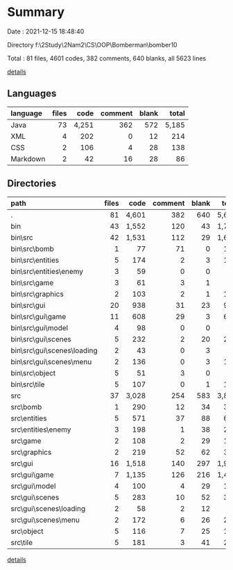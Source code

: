 # Summary

Date : 2021-12-15 18:48:40

Directory f:\2Study\2Nam2\CS\OOP\Bomberman\bomber10

Total : 81 files,  4601 codes, 382 comments, 640 blanks, all 5623 lines

[details](details.md)

## Languages
| language | files | code | comment | blank | total |
| :--- | ---: | ---: | ---: | ---: | ---: |
| Java | 73 | 4,251 | 362 | 572 | 5,185 |
| XML | 4 | 202 | 0 | 12 | 214 |
| CSS | 2 | 106 | 4 | 28 | 138 |
| Markdown | 2 | 42 | 16 | 28 | 86 |

## Directories
| path | files | code | comment | blank | total |
| :--- | ---: | ---: | ---: | ---: | ---: |
| . | 81 | 4,601 | 382 | 640 | 5,623 |
| bin | 43 | 1,552 | 120 | 43 | 1,715 |
| bin\src | 42 | 1,531 | 112 | 29 | 1,672 |
| bin\src\bomb | 1 | 77 | 71 | 0 | 148 |
| bin\src\entities | 5 | 174 | 2 | 3 | 179 |
| bin\src\entities\enemy | 3 | 59 | 0 | 0 | 59 |
| bin\src\game | 3 | 61 | 3 | 1 | 65 |
| bin\src\graphics | 2 | 103 | 2 | 1 | 106 |
| bin\src\gui | 20 | 938 | 31 | 23 | 992 |
| bin\src\gui\game | 11 | 608 | 29 | 3 | 640 |
| bin\src\gui\model | 4 | 98 | 0 | 0 | 98 |
| bin\src\gui\scenes | 5 | 232 | 2 | 20 | 254 |
| bin\src\gui\scenes\loading | 2 | 43 | 0 | 3 | 46 |
| bin\src\gui\scenes\menu | 2 | 136 | 0 | 3 | 139 |
| bin\src\object | 5 | 51 | 3 | 0 | 54 |
| bin\src\tile | 5 | 107 | 0 | 1 | 108 |
| src | 37 | 3,028 | 254 | 583 | 3,865 |
| src\bomb | 1 | 290 | 12 | 34 | 336 |
| src\entities | 5 | 571 | 37 | 88 | 696 |
| src\entities\enemy | 3 | 198 | 1 | 38 | 237 |
| src\game | 2 | 108 | 2 | 29 | 139 |
| src\graphics | 2 | 219 | 52 | 62 | 333 |
| src\gui | 16 | 1,518 | 140 | 297 | 1,955 |
| src\gui\game | 7 | 1,135 | 126 | 216 | 1,477 |
| src\gui\model | 4 | 100 | 4 | 29 | 133 |
| src\gui\scenes | 5 | 283 | 10 | 52 | 345 |
| src\gui\scenes\loading | 2 | 58 | 2 | 12 | 72 |
| src\gui\scenes\menu | 2 | 172 | 6 | 26 | 204 |
| src\object | 5 | 116 | 7 | 25 | 148 |
| src\tile | 5 | 181 | 3 | 41 | 225 |

[details](details.md)